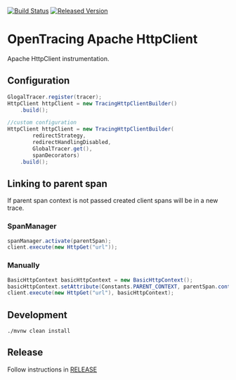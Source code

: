 [![Build Status][ci-img]][ci] [![Released Version][maven-img]][maven]

# OpenTracing Apache HttpClient 

Apache HttpClient instrumentation.

## Configuration

```java
GlogalTracer.register(tracer);
HttpClient httpClient = new TracingHttpClientBuilder()
    .build();

//custom configuration
HttpClient httpClient = new TracingHttpClientBuilder(
        redirectStrategy, 
        redirectHandlingDisabled,
        GlobalTracer.get(),
        spanDecorators)
    .build();
```

## Linking to parent span
If parent span context is not passed created client spans will be in a new trace.

### SpanManager
```java
spanManager.activate(parentSpan);
client.execute(new HttpGet("url"));
```

### Manually 
```java
BasicHttpContext basicHttpContext = new BasicHttpContext();
basicHttpContext.setAttribute(Constants.PARENT_CONTEXT, parentSpan.context());
client.execute(new HttpGet("url"), basicHttpContext);
```

## Development
```shell
./mvnw clean install
```

## Release
Follow instructions in [RELEASE](RELEASE.md)

   [ci-img]: https://travis-ci.org/opentracing-contrib/java-apache-httpclient.svg?branch=master
   [ci]: https://travis-ci.org/opentracing-contrib/java-apache-httpclient
   [maven-img]: https://img.shields.io/maven-central/v/io.opentracing.contrib/opentracing-apache-httpclient.svg?maxAge=2592000
   [maven]: http://search.maven.org/#search%7Cga%7C1%7Copentracing-apache-httpclient
